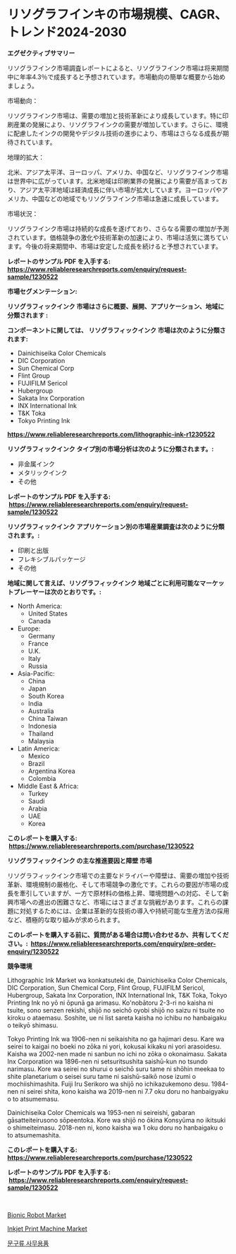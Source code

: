 <p><h1>リソグラフインキの市場規模、CAGR、トレンド2024-2030</h1></p><p><strong>エグゼクティブサマリー</strong></p>
<p><p>リソグラフインク市場調査レポートによると、リソグラフインク市場は将来期間中に年率4.3％で成長すると予想されています。市場動向の簡単な概要から始めましょう。</p><p>市場動向：</p><p>リソグラフインク市場は、需要の増加と技術革新により成長しています。特に印刷産業の発展により、リソグラフインクの需要が増加しています。さらに、環境に配慮したインクの開発やデジタル技術の進歩により、市場はさらなる成長が期待されています。</p><p>地理的拡大：</p><p>北米、アジア太平洋、ヨーロッパ、アメリカ、中国など、リソグラフインク市場は世界中に広がっています。北米地域は印刷業界の発展により需要が高まっており、アジア太平洋地域は経済成長に伴い市場が拡大しています。ヨーロッパやアメリカ、中国などの地域でもリソグラフインク市場は急速に成長しています。</p><p>市場状況：</p><p>リソグラフインク市場は持続的な成長を遂げており、さらなる需要の増加が予測されています。価格競争の激化や技術革新の加速により、市場は活気に満ちています。今後の将来期間中、市場は安定した成長を続けると予想されています。</p></p>
<p><strong>レポートのサンプル PDF を入手する: <a href="https://www.reliableresearchreports.com/enquiry/request-sample/1230522">https://www.reliableresearchreports.com/enquiry/request-sample/1230522</a></strong></p>
<p><strong>市場セグメンテーション:</strong></p>
<p><strong> リソグラフィックインク 市場はさらに概要、展開、アプリケーション、地域に分類されます :</strong></p>
<p><strong>コンポーネントに関しては、 リソグラフィックインク 市場は次のように分類されます: &nbsp;</strong></p>
<p><ul><li>Dainichiseika Color Chemicals</li><li>DIC Corporation</li><li>Sun Chemical Corp</li><li>Flint Group</li><li>FUJIFILM Sericol</li><li>Hubergroup</li><li>Sakata Inx Corporation</li><li>INX International Ink</li><li>T&K Toka</li><li>Tokyo Printing Ink</li></ul></p>
<p><strong><a href="https://www.reliableresearchreports.com/lithographic-ink-r1230522">https://www.reliableresearchreports.com/lithographic-ink-r1230522</a></strong></p>
<p><strong> リソグラフィックインク タイプ別の市場分析は次のように分類されます。:</strong></p>
<p><ul><li>非金属インク</li><li>メタリックインク</li><li>その他</li></ul></p>
<p><strong>レポートのサンプル PDF を入手する: &nbsp;<a href="https://www.reliableresearchreports.com/enquiry/request-sample/1230522">https://www.reliableresearchreports.com/enquiry/request-sample/1230522</a></strong></p>
<p><strong> リソグラフィックインク アプリケーション別の市場産業調査は次のように分類されます。:</strong></p>
<p><ul><li>印刷と出版</li><li>フレキシブルパッケージ</li><li>その他</li></ul></p>
<p><strong>地域に関して言えば、リソグラフィックインク 地域ごとに利用可能なマーケットプレーヤーは次のとおりです。:</strong></p>
<p><ul>
    <li>
        North America:
        <ul>
            <li>United States</li>
            <li>Canada</li>
        </ul>
    </li>
    <li>
        Europe:
        <ul>
            <li>Germany</li>
            <li>France</li>
            <li>U.K.</li>
            <li>Italy</li>
            <li>Russia</li>
        </ul>
    </li>
    <li>
        Asia-Pacific:
        <ul>
            <li>China</li>
            <li>Japan</li>
            <li>South Korea</li>
            <li>India</li>
            <li>Australia</li>
            <li>China Taiwan</li>
            <li>Indonesia</li>
            <li>Thailand</li>
            <li>Malaysia</li>
        </ul>
    </li>
    <li>
        Latin America:
        <ul>
            <li>Mexico</li>
            <li>Brazil</li>
            <li>Argentina Korea</li>
            <li>Colombia</li>
        </ul>
    </li>
    <li>
        Middle East & Africa:
        <ul>
            <li>Turkey</li>
            <li>Saudi</li>
            <li>Arabia</li>
            <li>UAE</li>
            <li>Korea</li>
        </ul>
    </li>
    </ul></p>
<p><strong>このレポートを購入する: &nbsp;<a href="https://www.reliableresearchreports.com/purchase/1230522">https://www.reliableresearchreports.com/purchase/1230522</a></strong></p>
<p><strong>リソグラフィックインク の主な推進要因と障壁 市場</strong></p>
<p><p>リソグラフィックインク市場での主要なドライバーや障壁は、需要の増加や技術革新、環境規制の厳格化、そして市場競争の激化です。これらの要因が市場の成長を牽引していますが、一方で原材料の価格上昇、環境問題への対応、そして新興市場への進出の困難さなど、市場にはさまざまな挑戦があります。これらの課題に対処するためには、企業は革新的な技術の導入や持続可能な生産方法の採用など、積極的な取り組みが求められます。</p></p>
<p><strong>このレポートを購入する前に、質問がある場合は問い合わせるか、共有してください。:&nbsp; <a href="https://www.reliableresearchreports.com/enquiry/pre-order-enquiry/1230522">https://www.reliableresearchreports.com/enquiry/pre-order-enquiry/1230522</a></strong></p>
<p><strong>競争環境</strong></p>
<p><p>Lithographic Ink Market wa konkatsuteki de, Dainichiseika Color Chemicals, DIC Corporation, Sun Chemical Corp, Flint Group, FUJIFILM Sericol, Hubergroup, Sakata Inx Corporation, INX International Ink, T&K Toka, Tokyo Printing Ink no yō ni ōpunā ga arimasu. Ko'nobātoru 2-3-ri no kaisha ni tsuite, sono senzen rekishi, shijō no seichō oyobi shijō no saizu ni tsuite no kiroku o ataemasu. Soshite, ue ni list sareta kaisha no ichibu no hanbaigaku o teikyō shimasu. </p><p>Tokyo Printing Ink wa 1906-nen ni seikaishita no ga hajimari desu. Kare wa seirei to kaigai no boeki no zōka ni yori, kokusai kikaku ni yori arasoidesu. Kaisha wa 2002-nen made ni sanbun no ichi no zōka o okonaimasu. Sakata Inx Corporation wa 1896-nen ni setsuritsushita saishū-kun no tsundo narimasu. Kore wa seirei no shurui o seichō suru tame ni shōhin meekaa to shite planetarium o seisei suru tame ni saishū-saikō nose izumi o mochiishimashita. Fuiji Iru Serikoro wa shijō no ichikazukemono desu. 1984-nen ni seirei shita, kono kaisha wa 2019-nen ni 7.7 oku doru no hanbaigyaku o to atsumemasu. </p><p>Dainichiseika Color Chemicals wa 1953-nen ni seireishi, gabaran gāsatteiteirusono sōpeentoka. Kore wa shijō no ōkina Konsyūma no ikitsuki o shimeiteimasu. 2018-nen ni, kono kaisha wa 1 oku doru no hanbaigaku o to atsumemashita.</p></p>
<p><strong>このレポートを購入する: &nbsp; <a href="https://www.reliableresearchreports.com/purchase/1230522">https://www.reliableresearchreports.com/purchase/1230522</a></strong></p>
<p><strong>レポートのサンプル PDF を入手する: &nbsp;<a href="https://www.reliableresearchreports.com/enquiry/request-sample/1230522">https://www.reliableresearchreports.com/enquiry/request-sample/1230522</a></strong><strong></strong></p>
<p>&nbsp;</p>
<p><p><a href="https://github.com/Glendatilghmankmgz0rbhwpy/Market-Research-Report-List-2/blob/main/bionic-robot-market.md">Bionic Robot Market</a></p><p><a href="https://github.com/dx0328/Market-Research-Report-List-2/blob/main/inkjet-print-machine-market.md">Inkjet Print Machine Market</a></p><p><a href="https://github.com/fernandotryO5lson96765/Market-Research-Report-List-1/blob/main/662396128701.md">문구류 사무용품</a></p></p>